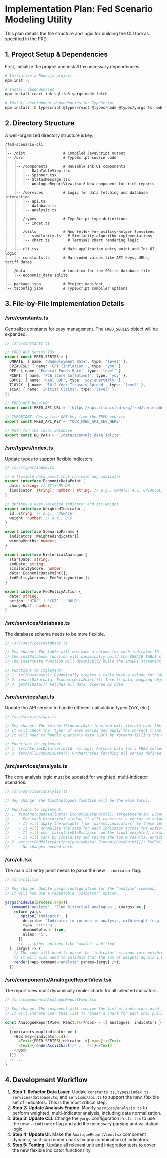 # Implementation Plan: Fed Scenario Modeling Utility

This plan details the file structure and logic for building the CLI tool as specified in the PRD.

## 1. Project Setup & Dependencies

First, initialize the project and install the necessary dependencies.

```bash
# Initialize a Node.js project
npm init -y

# Install dependencies
npm install react ink sqlite3 yargs node-fetch

# Install development dependencies for TypeScript
npm install -D typescript @types/react @types/node @types/yargs ts-node nodemon
```

## 2. Directory Structure

A well-organized directory structure is key.

```
/fed-scenario-cli
|
|-- /dist                 # Compiled JavaScript output
|-- /src                  # TypeScript source code
|   |
|   |-- /components       # Reusable Ink UI components
|   |   |-- DataTableView.tsx
|   |   |-- Spinner.tsx
|   |   |-- StatusMessage.tsx
|   |   |-- AnalogueReportView.tsx # New component for rich reports
|   |
|   |-- /services         # Logic for data fetching and database interaction
|   |   |-- api.ts
|   |   |-- database.ts
|   |   |-- analysis.ts
|   |
|   |-- /types            # TypeScript type definitions
|   |   |-- index.ts
|   |
|   |-- /utils            # New folder for utility/helper functions
|   |   |-- similarity.ts   # Similarity algorithm implementations
|   |   |-- chart.ts        # Terminal chart rendering logic
|   |
|   |-- cli.tsx           # Main application entry point and Ink UI logic
|   |-- constants.ts      # Hardcoded values like API keys, URLs, tariff dates
|
|-- /data                 # Location for the SQLite database file
|   |-- economic_data.sqlite
|
|-- package.json          # Project manifest
|-- tsconfig.json         # TypeScript compiler options
```

## 3. File-by-File Implementation Details

### /src/constants.ts
Centralize constants for easy management. The `FRED_SERIES` object will be expanded.

```typescript
// /src/constants.ts

// FRED API Series IDs
export const FRED_SERIES = {
  UNRATE: { name: 'Unemployment Rate', type: 'level' },
  CPIAUCSL: { name: 'CPI (Inflation)', type: 'yoy' },
  DFF: { name: 'Federal Funds Rate', type: 'level' },
  PCEPI: { name: 'PCE (Core Inflation)', type: 'yoy' },
  GDPC1: { name: 'Real GDP', type: 'yoy_quarterly' },
  T10Y2Y: { name: '10-2 Year Treasury Spread', type: 'level' },
  ICSA: { name: 'Initial Claims', type: 'level' },
};

// FRED API base URL
export const FRED_API_URL = '[https://api.stlouisfed.org/fred/series/observations](https://api.stlouisfed.org/fred/series/observations)';

// IMPORTANT: Get a free API key from the FRED website
export const FRED_API_KEY = 'YOUR_FRED_API_KEY_HERE';

// Path for the local database
export const DB_PATH = './data/economic_data.sqlite';
```

### /src/types/index.ts
Update types to support flexible indicators.

```typescript
// /src/types/index.ts

// A flexible data point that can hold any indicator
export interface EconomicDataPoint {
  date: string; // YYYY-MM-DD
  [indicator: string]: number | string; // e.g., UNRATE: 4.1, CPIAUCSL_yoy: 3.2
}

// Defines a user-selected indicator and its weight
export interface WeightedIndicator {
  id: string; // e.g., 'UNRATE'
  weight: number; // e.g., 0.5
}

export interface ScenarioParams {
  indicators: WeightedIndicator[];
  windowMonths: number;
}

export interface HistoricalAnalogue {
  startDate: string;
  endDate: string;
  similarityScore: number;
  data: EconomicDataPoint[];
  fedPolicyActions: FedPolicyAction[];
}

export interface FedPolicyAction {
  date: string;
  action: 'HIKE' | 'CUT' | 'HOLD';
  changeBps?: number;
}
```

### /src/services/database.ts
The database schema needs to be more flexible.

```typescript
// /src/services/database.ts

// Key change: The table will now have a column for each indicator ID from constants.ts.
// The initDatabase function will dynamically build the CREATE TABLE statement.
// The insertData function will dynamically build the INSERT statement.

// Functions to implement:
// 1. initDatabase(): Dynamically creates a table with a column for 'date' and each FRED series ID.
// 2. insertData(data: EconomicDataPoint[]): Inserts data, mapping object keys to table columns.
// 3. getAllData(): Fetches all data, ordered by date.
```

### /src/services/api.ts
Update the API service to handle different calculation types (YoY, etc.).

```typescript
// /src/services/api.ts

// Key change: The fetchAllEconomicData function will iterate over the FRED_SERIES constant.
// It will check the 'type' of each series and apply the correct transformation (e.g., year-over-year calculation for CPI, PCE, GDP).
// It will need to handle quarterly data (GDP) by forward-filling the value for the months in that quarter.

// Functions to implement:
// 1. fetchSeriesData(seriesId: string): Fetches data for a FRED series.
// 2. fetchAllEconomicData(): Orchestrates fetching all series defined in constants.ts, performs necessary calculations (YoY, quarterly fill), and merges them into an array of EconomicDataPoint objects.
```

### /src/services/analysis.ts
The core analysis logic must be updated for weighted, multi-indicator scenarios.

```typescript
// /src/services/analysis.ts

// Key change: The findAnalogues function will be the main focus.

// Functions to implement:
// 1. findAnalogues(allData: EconomicDataPoint[], targetScenario: EconomicDataPoint[], params: ScenarioParams, topN: number): HistoricalAnalogue[]
//    - For each historical window, it will construct a vector of values based on the indicators specified in `params.indicators`.
//    - It will apply the weights from `params.indicators` to these vectors.
//    - It will normalize the data for each indicator across the entire dataset to ensure fair comparison (e.g., a 1% change in unemployment isn't treated the same as a 1% change in the Fed Funds Rate).
//    - It will use `calculateDtwDistance` on the final weighted, normalized vectors.
//    - It will rank by similarity and return the top N results, enriched with policy actions.
// 2. extractFedPolicyActions(periodData: EconomicDataPoint[]): FedPolicyAction[]
//    - No changes needed here.
```

### /src/cli.tsx
The main CLI entry point needs to parse the new `--indicator` flag.

```typescript
// /src/cli.tsx

// Key change: Update yargs configuration for the 'analyze' command.
// It will now use a repeatable 'indicator' option.

yargs(hideBin(process.argv))
  .command('analyze', 'Find historical analogues', (yargs) => {
    return yargs
      .option('indicator', {
        describe: 'Indicator to include in analysis, with weight (e.g., UNRATE:0.5)',
        type: 'string',
        demandOption: true,
        alias: 'i',
      })
      // ... other options like 'months' and 'top'
  }, (argv) => {
    // The code will need to parse the 'indicator' strings into WeightedIndicator objects.
    // It will also need to validate that the sum of weights equals 1.0.
    render(<App command="analyze" params={argv} />);
  })
```

### /src/components/AnalogueReportView.tsx
The report view must dynamically render charts for all selected indicators.

```typescript
// /src/components/AnalogueReportView.tsx

// Key change: The component will receive the list of indicators used in the analysis as a prop.
// It will iterate over this list to render a chart for each one, pulling the correct data from the `analogue.data` array.

const AnalogueReportView: React.FC<Props> = ({ analogues, indicators }) => {
  // ...
  {indicators.map(indicator => (
    <Box key={indicator.id}>
      <Text>{FRED_SERIES[indicator.id].name}:</Text>
      <Text>{renderAsciiChart(/* ... */)}</Text>
    </Box>
  ))}
  // ...
}
```

## 4. Development Workflow

1.  **Step 1: Refactor Data Layer.** Update `constants.ts`, `types/index.ts`, `services/database.ts`, and `services/api.ts` to support the new, flexible set of indicators. This is the most critical step.
2.  **Step 2: Update Analysis Engine.** Modify `services/analysis.ts` to perform weighted, multi-indicator analysis, including data normalization.
3.  **Step 3: Update CLI.** Change the `yargs` configuration in `cli.tsx` to use the new `--indicator` flag and add the necessary parsing and validation logic.
4.  **Step 4: Update UI.** Make the `AnalogueReportView.tsx` component dynamic, so it can render charts for any combination of indicators.
5.  **Step 5: Testing.** Update all relevant unit and integration tests to cover the new flexible indicator functionality.
